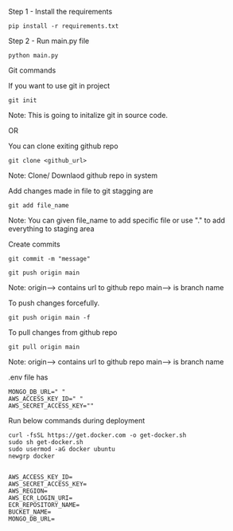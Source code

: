 Step 1 - Install the requirements
```
pip install -r requirements.txt
```

Step 2 - Run main.py file
```
python main.py
```

Git commands

If you want to use git in project

```
git init
```

Note: This is going to initalize git in source code.

OR

You can clone exiting github repo
```
git clone <github_url>
```
Note: Clone/ Downlaod github repo in system

Add changes made in file to git stagging are

```
git add file_name
```
Note: You can given file_name to add specific file or use "." to add everything to staging area

Create commits
```
git commit -m "message"
```

```
git push origin main
```
Note: origin--> contains url to github repo main--> is branch name

To push changes forcefully.
```
git push origin main -f
```

To pull changes from github repo
```
git pull origin main
```
Note: origin--> contains url to github repo main--> is branch name

.env file has
```
MONGO_DB_URL=" "
AWS_ACCESS_KEY_ID=" "
AWS_SECRET_ACCESS_KEY=""
```

Run below commands during deployment
```
curl -fsSL https://get.docker.com -o get-docker.sh
sudo sh get-docker.sh
sudo usermod -aG docker ubuntu
newgrp docker

```


```

AWS_ACCESS_KEY_ID=
AWS_SECRET_ACCESS_KEY=
AWS_REGION=
AWS_ECR_LOGIN_URI=
ECR_REPOSITORY_NAME=
BUCKET_NAME=
MONGO_DB_URL=

```
